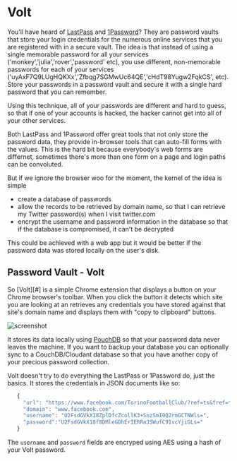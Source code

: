 # Volt

You'll have heard of [LastPass](https://lastpass.com/) and [1Password](https://agilebits.com/onepassword)? They are password vaults that store your login credentials for the numerous online services that you are registered with in a secure vault. The idea is that instead of using a single memorable password for all your services ('monkey','julia','rover','password' etc), you use different, non-memorable passwords for each of your services ('uyAxF7Q9LUgHQKXx','Zfbqg7SGMwUc64QE','cHdT98Yugw2FqkCS', etc). Store your passwords in a password vault and secure it with a single hard password that you can remember.

Using this technique, all of your passwords are different and hard to guess, so that if one of your accounts is hacked, the hacker cannot get into all of your other services.

Both LastPass and 1Password offer great tools that not only store the password data, they provide in-browser tools that can auto-fill forms with the values. This is the hard bit because everybody's web forms are differnet, sometimes there's more than one form on a page and login paths can be convoluted. 

But if we ignore the browser woo for the moment, the kernel of the idea is simple

* create a database of passwords 
* allow the records to be retrieved by domain name, so that I can retrieve my Twitter password(s) when I visit twitter.com
* encrypt the username and password information in the database so that if the database is compromised, it can't be decrypted

This could be achieved with a web app but it would be better if the password data was stored locally on the user's disk.

## Password Vault - Volt

So [Volt][#] is a simple Chrome extension that displays a button on your Chrome browser's toolbar. When you click the button it detects which site you are looking at an retrieves any credentials you have stored against that site's domain name and displays them with "copy to clipboard" buttons. 

![screenshot](https://github.com/glynnbird/volt/raw/master/img/volt.png "Volt screen shot")

It stores its data locally using [PouchDB](http://pouchdb.com) so that your password data never leaves the machine. If you want to backup your database you can optionally sync to a CouchDB/Cloudant database so that you have another copy of your precious password collection.

Volt doesn't try to do everything the LastPass or 1Password do, just the basics. It stores the credentials in JSON documents like so:

```js
   {
     "url": "https://www.facebook.com/TorinoFootballClub/?ref=ts&fref=ts",
     "domain": "www.facebook.com",
     "username": "U2FsdGVkX18ZplDfcZcollK3+SnzSmI9Q2rmGCTNWls=", 
     "password":"U2FsdGVkX18f8DMleGDhErIERRaJSWufC91vcYjiGLs="
   }
```

The `username` and `password` fields are encryped using AES using a hash of your Volt password. 